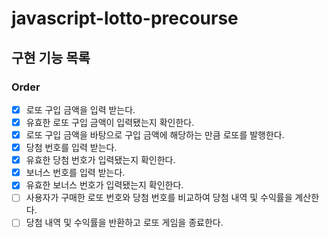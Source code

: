 # javascript-lotto-precourse

## 구현 기능 목록

### Order

- [x] 로또 구입 금액을 입력 받는다.
- [x] 유효한 로또 구입 금액이 입력됐는지 확인한다.
- [x] 로또 구입 금액을 바탕으로 구입 금액에 해당하는 만큼 로또를 발행한다.
- [x] 당첨 번호를 입력 받는다.
- [x] 유효한 당첨 번호가 입력됐는지 확인한다.
- [x] 보너스 번호를 입력 받는다.
- [x] 유효한 보너스 번호가 입력됐는지 확인한다.
- [ ] 사용자가 구매한 로또 번호와 당첨 번호를 비교하여 당첨 내역 및 수익률을 계산한다.
- [ ] 당첨 내역 및 수익률을 반환하고 로또 게임을 종료한다.
